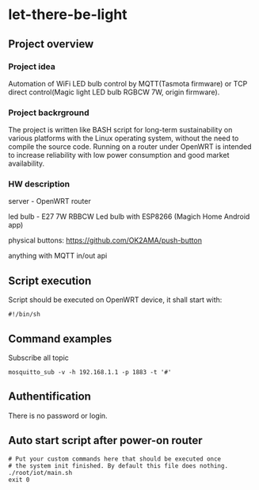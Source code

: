 # let-there-be-light
## Project overview
### Project idea

Automation of WiFi LED bulb control by MQTT(Tasmota firmware) or TCP direct control(Magic light LED bulb RGBCW 7W, origin firmware). 

### Project backrground

The project is written like BASH script for long-term sustainability on various platforms with the Linux operating system, without the need to compile the source code. Running on a router under OpenWRT is intended to increase reliability with low power consumption and good market availability.

### HW description

server - OpenWRT router

led bulb - E27 7W RBBCW Led bulb with ESP8266 (Magich Home Android app)

physical buttons: https://github.com/OK2AMA/push-button

anything with MQTT in/out api


## Script execution

Script should be executed on OpenWRT device, it shall start with:

```
#!/bin/sh
```

## Command examples

Subscribe all topic
```
mosquitto_sub -v -h 192.168.1.1 -p 1883 -t '#'
```

## Authentification

There is no password or login.

## Auto start script after power-on router

```
# Put your custom commands here that should be executed once
# the system init finished. By default this file does nothing.
./root/iot/main.sh
exit 0
```


